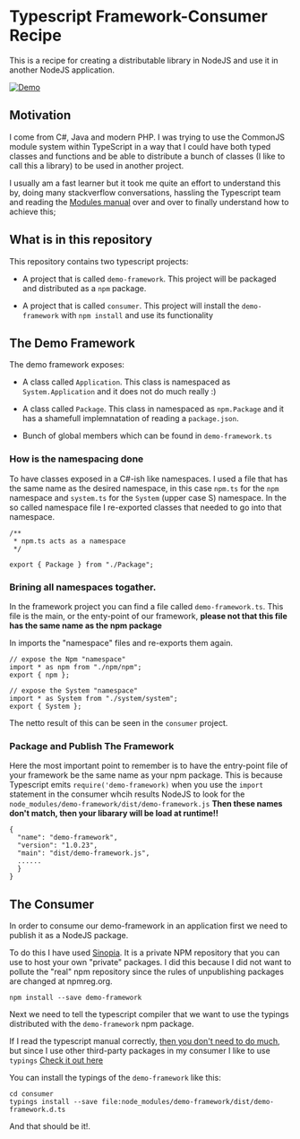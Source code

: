 # Typescript Framework-Consumer Recipe

This is a recipe for creating a distributable library in NodeJS and use it in another NodeJS application.

[![Demo](https://i.vimeocdn.com/video/576178701_640x480.jpg)](https://vimeo.com/170933391)

## Motivation

I come from C#, Java and modern PHP. I was trying to use the CommonJS module system within TypeScript in a way
that I could have both typed classes and functions and be able to distribute a bunch of
classes (I like to call this a library) to be used in another project.

I usually am a fast learner but it took me quite an effort to understand this by, doing many stackverflow
conversations, hassling the Typescript team and reading the [Modules manual](https://www.typescriptlang.org/docs/handbook/modules.html) over and over to finally understand how to achieve this;

## What is in this repository

This repository contains two typescript projects:

- A project that is called `demo-framework`. This project will be packaged and distributed as a `npm` package.

- A project that is called `consumer`. This project will install the `demo-framework` with `npm install`
and use its functionality

## The Demo Framework

The demo framework exposes:

- A class called `Application`. This class is namespaced as `System.Application` and it does not do much really :)

- A class called `Package`. This class in namespaced as `npm.Package` and it has a shamefull implemnatation of reading
a `package.json`.

- Bunch of global members which can be found in `demo-framework.ts`

### How is the namespacing done

To have classes exposed in a C#-ish like namespaces. I used a file that has the same name as the desired namespace,
in this case `npm.ts` for the `npm` namespace and `system.ts` for the `System` (upper case S) namespace.
In the so called namespace file I re-exported classes that needed to go into that namespace.

```
/**
 * npm.ts acts as a namespace
 */

export { Package } from "./Package";
```

### Brining all namespaces togather.

In the framework project you can find a file called `demo-framework.ts`. This file is the main, or the enty-point
of our framework, **please not that this file has the same name as the npm package**

In imports the "namespace" files and re-exports them again.
```
// expose the Npm "namespace"
import * as npm from "./npm/npm";
export { npm };

// expose the System "namespace"
import * as System from "./system/system";
export { System };

```
The netto result of this can be seen in the `consumer` project.

### Package and Publish The Framework

Here the most important point to remember is to have the entry-point file of your framework be the same name as your
npm package. This is because Typescript emits `require('demo-framework)` when you use the `import` statement in the
consumer whcih results NodeJS to look for the `node_modules/demo-framework/dist/demo-framework.js`
**Then these names don't match, then your libarary will be load at runtime!!**

```
{
  "name": "demo-framework",
  "version": "1.0.23",
  "main": "dist/demo-framework.js",
  ......
  }
}
```

## The Consumer

In order to consume our demo-framework in an application first we need to publish it as a NodeJS package.

To do this I have used [Sinopia](https://github.com/rlidwka/sinopia). It is a private NPM repository that you can use to
host your own "private" packages. I did this because I did not want to pollute the "real" npm repository since the
rules of unpublishing packages are changed at npmreg.org.

```
npm install --save demo-framework
```

Next we need to tell the typescript compiler that we want to use the typings distributed with the `demo-framework` npm
package.

If I read the typescript manual correctly, [then you don't need to do much](https://www.typescriptlang.org/docs/handbook/typings-for-npm-packages.html), but since
I use other third-party packages in my consumer I like to use `typings` [Check it out here](https://github.com/typings/typings)

You can install the typings of the `demo-framework` like this:
```
cd consumer
typings install --save file:node_modules/demo-framework/dist/demo-framework.d.ts
```

And that should be it!.
